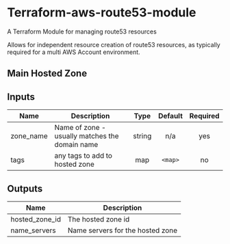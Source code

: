 # Terraform-aws-route53-module
A Terraform Module for managing route53 resources

Allows for independent resource creation of route53 resources, as typically required for a multi AWS Account environment.


## Main Hosted Zone

## Inputs

| Name | Description | Type | Default | Required |
|------|-------------|:----:|:-----:|:-----:|
| zone\_name | Name of zone - usually matches the domain name | string | n/a | yes |
| tags | any tags to add to hosted zone | map | `<map>` | no |

## Outputs

| Name | Description |
|------|-------------|
| hosted\_zone\_id | The hosted zone id |
| name\_servers | Name servers for the hosted zone |

